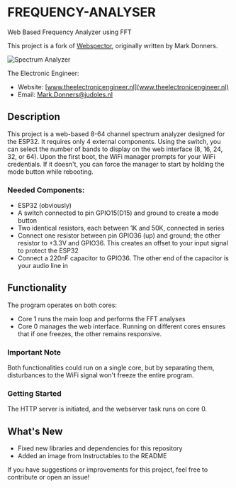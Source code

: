 # FREQUENCY-ANALYSER

Web Based Frequency Analyzer using FFT 

This project is a fork of [Webspector](https://github.com/donnersm/Webspector), originally written by Mark Donners.

![Spectrum Analyzer](https://github.com/MISTERNEGATIVE21/FREQUENCY-ANALYSER/instructables.webp)

The Electronic Engineer:
- Website: [www.theelectronicengineer.nl](www.theelectronicengineer.nl)
- Email: Mark.Donners@judoles.nl

## Description

This project is a web-based 8-64 channel spectrum analyzer designed for the ESP32. It requires only 4 external components. Using the switch, you can select the number of bands to display on the web interface (8, 16, 24, 32, or 64). Upon the first boot, the WiFi manager prompts for your WiFi credentials. If it doesn't, you can force the manager to start by holding the mode button while rebooting.

### Needed Components:
- ESP32 (obviously)
- A switch connected to pin GPIO15(D15) and ground to create a mode button
- Two identical resistors, each between 1K and 50K, connected in series
- Connect one resistor between pin GPIO36 (up) and ground; the other resistor to +3.3V and GPIO36. This creates an offset to your input signal to protect the ESP32
- Connect a 220nF capacitor to GPIO36. The other end of the capacitor is your audio line in

## Functionality

The program operates on both cores: 
- Core 1 runs the main loop and performs the FFT analyses
- Core 0 manages the web interface. Running on different cores ensures that if one freezes, the other remains responsive.

### Important Note
Both functionalities could run on a single core, but by separating them, disturbances to the WiFi signal won't freeze the entire program.

### Getting Started
The HTTP server is initiated, and the webserver task runs on core 0.

## What's New

- Fixed new libraries and dependencies for this repository
- Added an image from Instructables to the README

If you have suggestions or improvements for this project, feel free to contribute or open an issue!

